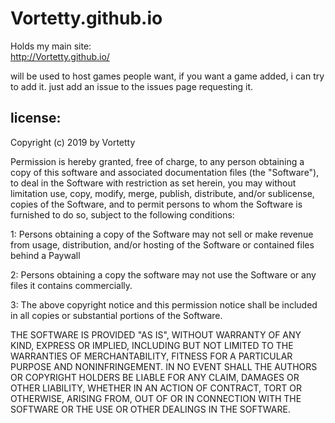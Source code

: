# Vortetty.github.io
Holds my main site:    
http://Vortetty.github.io/

will be used to host games people want, if you want a game added, i can try to add it. just add an issue to the issues page requesting it.




## license:

Copyright (c) 2019 by Vortetty

Permission is hereby granted, free of charge, to any person obtaining a copy of this software and associated documentation files (the "Software"), to deal in the Software with restriction as set herein, you may without limitation use, copy, modify, merge, publish, distribute,  and/or sublicense, copies of the Software, and to permit persons to whom the Software is furnished to do so, subject to the following conditions:

1: Persons obtaining a copy of the Software may not sell or make revenue from usage, distribution, and/or hosting of the Software or contained files behind a Paywall

2: Persons obtaining a copy the software may not use the Software or any files it contains commercially.

3: The above copyright notice and this permission notice shall be included in all copies or substantial portions of the Software.

THE SOFTWARE IS PROVIDED "AS IS", WITHOUT WARRANTY OF ANY KIND, EXPRESS OR IMPLIED, INCLUDING BUT NOT LIMITED TO THE WARRANTIES OF MERCHANTABILITY, FITNESS FOR A PARTICULAR PURPOSE AND NONINFRINGEMENT. IN NO EVENT SHALL THE AUTHORS OR COPYRIGHT HOLDERS BE LIABLE FOR ANY CLAIM, DAMAGES OR OTHER LIABILITY, WHETHER IN AN ACTION OF CONTRACT, TORT OR OTHERWISE, ARISING FROM, OUT OF OR IN CONNECTION WITH THE SOFTWARE OR THE USE OR OTHER DEALINGS IN THE SOFTWARE.
